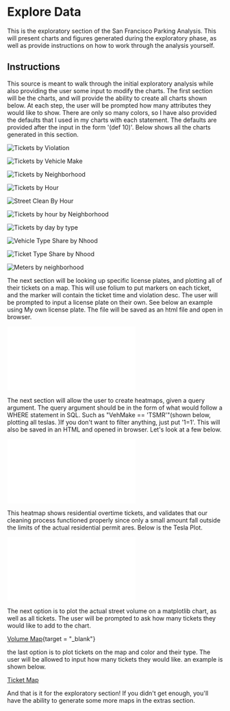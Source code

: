 # Explore Data
This is the exploratory section of the San Francisco Parking Analysis. This will present charts and figures generated during the exploratory phase, as well as provide instructions on how to work through the analysis yourself.

## Instructions

This source is meant to walk through the initial exploratory analysis while also providing the user some input to modify the charts. The first section will be the charts, and will provide the ability to create all charts shown below. At each step, the user will be prompted how many attributes they would like to show. There are only so many colors, so I have also provided the defaults that I used in my charts with each statement. The defaults are provided after the input in the form '(def 10)'. Below shows all the charts generated in this section.

![Tickets by Violation](/reports/figures/explore/TickByViolation.png)

![Tickets by Vehicle Make](/reports/figures/explore/TickByVehMake.png)

![Tickets by Neighborhood](/reports/figures/explore/TickByNhood.png)

![Tickets by Hour](/reports/figures/explore/TickByHour.png)

![Street Clean By Hour](/reports/figures/explore/StreetCleanByHour.png)

![Tickets by hour by Neighborhood](/reports/figures/explore/ByHourByHood.png)

![Tickets by day by type](/reports/figures/explore/ByDayByType.png)

![Vehicle Type Share by Nhood](/reports/figures/explore/VehByNhood.png)

![Ticket Type Share by Nhood](/reports/figures/explore/ShareByHood.png)


![Meters by neighborhood](/reports/figures/explore/MetbyNhood.png)


The next section will be looking up specific license plates, and plotting all of their tickets on a map. This will use folium to put markers on each ticket, and the marker will contain the ticket time and violation desc. The user will be prompted to input a license plate on their own.  See below an example using My own license plate. The file will be saved as an html file and open in browser.

![My Tickets](/reports/maps/7XCS244.html)

The next section will allow the user to create heatmaps, given a query argument. The query argument should be in the form of what would follow a WHERE statement in SQL. Such as "VehMake == 'TSMR'"(shown below, plotting all teslas. )If you don't want to filter anything, just put '1=1'. This will also be saved in an HTML and opened in browser. Let's look at a few below.

![Residential Overtime](/reports/maps/ViolationDescRESOT.html)

This heatmap shows residential overtime tickets, and validates that our cleaning process functioned properly since only a small amount fall outside the limits of the actual residential permit ares. Below is the Tesla Plot.

![Tesla Tickets](/reports/maps/VehMakeTSLA.html)

The next option is to plot the actual street volume on a matplotlib chart, as well as all tickets. The user will be prompted to ask how many tickets they would like to add to the chart.

[Volume Map](/reports/maps/VolumeMap.html){target = "_blank"}

the last option is to plot tickets on the map and color and their type. The user will be allowed to input how many tickets they would like. an example is shown below.

<a href="/reports/maps/ColorTicketMap.html" target="_blank">Ticket Map</a>


And that is it for the exploratory section! If you didn't get enough, you'll have the ability to generate some more maps in the extras section.

